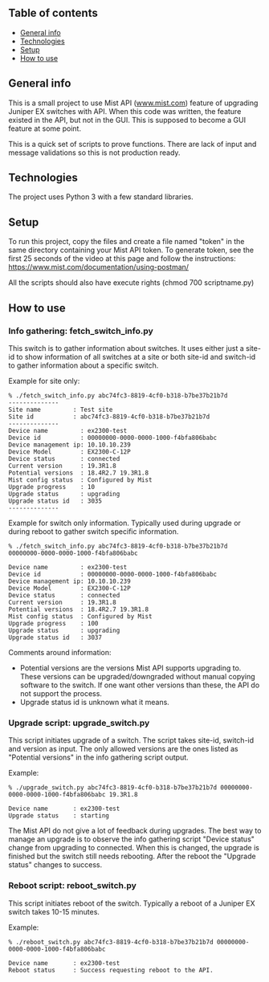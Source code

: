 ## Table of contents
* [General info](#general-info)
* [Technologies](#technologies)
* [Setup](#setup)
* [How to use](#use)
## General info
This is a small project to use Mist API (www.mist.com) feature of
upgrading Juniper EX switches with API. When this code was written, the feature existed in the API, but not in the GUI. This is supposed to become a GUI feature at some point.

This is a quick set of scripts to prove functions. There are lack of input and message validations so this is not production ready.

## Technologies
The project uses Python 3 with a few standard libraries.

## Setup
To run this project, copy the files and create a file named "token" in the same directory containing your Mist API token. To generate token, see the first 25 seconds of the video at this page and follow the instructions: https://www.mist.com/documentation/using-postman/

All the scripts should also have execute rights (chmod 700 scriptname.py)

## How to use

### Info gathering: fetch_switch_info.py

This switch is to gather information about switches. It uses either just a site-id to show information of all switches at a site or both site-id and switch-id to gather information about a specific switch.

Example for site only:

```
% ./fetch_switch_info.py abc74fc3-8819-4cf0-b318-b7be37b21b7d
--------------
Site name         : Test site
Site id           : abc74fc3-8819-4cf0-b318-b7be37b21b7d
--------------
Device name         : ex2300-test
Device id           : 00000000-0000-0000-1000-f4bfa806babc
Device management ip: 10.10.10.239
Device Model        : EX2300-C-12P
Device status       : connected
Current version     : 19.3R1.8
Potential versions  : 18.4R2.7 19.3R1.8
Mist config status  : Configured by Mist
Upgrade progress    : 10
Upgrade status      : upgrading
Upgrade status id   : 3035
--------------
```
Example for switch only information. Typically used during upgrade or during reboot to gather switch specific information.
```
% ./fetch_switch_info.py abc74fc3-8819-4cf0-b318-b7be37b21b7d 00000000-0000-0000-1000-f4bfa806babc

Device name         : ex2300-test
Device id           : 00000000-0000-0000-1000-f4bfa806babc
Device management ip: 10.10.10.239
Device Model        : EX2300-C-12P
Device status       : connected
Current version     : 19.3R1.8
Potential versions  : 18.4R2.7 19.3R1.8
Mist config status  : Configured by Mist
Upgrade progress    : 100
Upgrade status      : upgrading
Upgrade status id   : 3037
```

Comments around information:

- Potential versions are the versions Mist API supports upgrading to. These versions can be upgraded/downgraded without manual copying software to the switch. If one want other versions than these, the API do not support the process.
- Upgrade status id is unknown what it means.

### Upgrade script: upgrade_switch.py

This script initiates upgrade of a switch. The script takes site-id, switch-id and version as input. The only allowed versions are the ones listed as "Potential versions" in the info gathering script output.

Example:

```
% ./upgrade_switch.py abc74fc3-8819-4cf0-b318-b7be37b21b7d 00000000-0000-0000-1000-f4bfa806babc 19.3R1.8

Device name       : ex2300-test
Upgrade status    : starting
```

The Mist API do not give a lot of feedback during upgrades. The best way to manage an upgrade is to observe the info gathering script "Device status" change from upgrading to connected. When this is changed, the upgrade is finished but the switch still needs rebooting. After the reboot the "Upgrade status" changes to success.

### Reboot script: reboot_switch.py

This script initiates reboot of the switch. Typically a reboot of a Juniper EX switch takes 10-15 minutes.

Example:

```
% ./reboot_switch.py abc74fc3-8819-4cf0-b318-b7be37b21b7d 00000000-0000-0000-1000-f4bfa806babc

Device name       : ex2300-test
Reboot status     : Success requesting reboot to the API.
```
